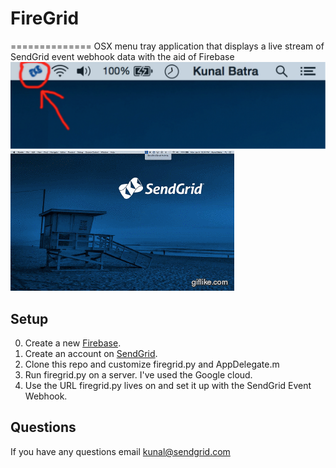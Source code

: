 # FireGrid
==============
OSX menu tray application that displays a live stream of SendGrid event webhook data with the aid of Firebase
![alt tag](sys_tray.png)
![animated screenshot of this app in use](animgrid.gif)

## Setup
0. Create a new [Firebase](https://www.firebase.com/).
0. Create an account on [SendGrid](https://www.sendgrid.com/free).
0. Clone this repo and customize firegrid.py and AppDelegate.m 
0. Run firegrid.py on a server. I've used the Google cloud.
0. Use the URL firegrid.py lives on and set it up with the SendGrid Event Webhook.


## Questions
If you have any questions email kunal@sendgrid.com

